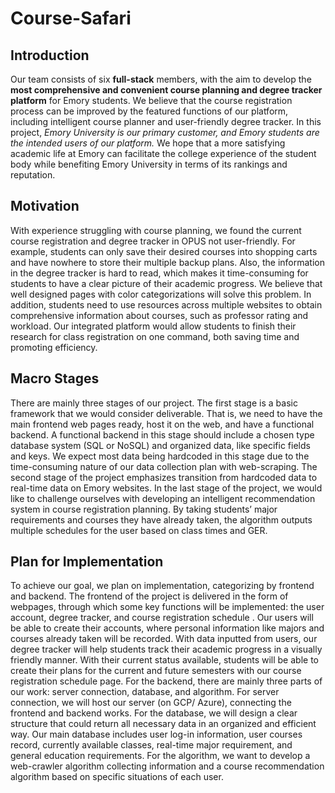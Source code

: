 # Course-Safari
## Introduction
Our team consists of six **full-stack** members, with the aim to develop the **most comprehensive and convenient course planning and degree tracker platform** for Emory students. We believe that the course registration process can be improved by the featured functions of our platform, including intelligent course planner and user-friendly degree tracker. In this project, *Emory University is our primary customer, and Emory students are the intended users of our platform.* We hope that a more satisfying academic life at Emory can facilitate the college experience of the student body while benefiting Emory University in terms of its rankings and reputation.
## Motivation
With experience struggling with course planning, we found the current course registration and degree tracker in OPUS not user-friendly. For example, students can only save their desired courses into shopping carts and have nowhere to store their multiple backup plans. Also, the information in the degree tracker is hard to read, which makes it time-consuming for students to have a clear picture of their academic progress. We believe that well designed pages with color categorizations will solve this problem. In addition, students need to use resources across multiple websites to obtain comprehensive information about courses, such as professor rating and workload. Our integrated platform would allow students to finish their research for class registration on one command, both saving time and promoting efficiency.
## Macro Stages
There are mainly three stages of our project. The first stage is a basic framework that we would consider deliverable. That is, we need to have the main frontend web pages ready, host it on the web, and have a functional backend. A functional backend in this stage should include a chosen type database system (SQL or NoSQL) and organized data, like specific fields and keys. We expect most data being hardcoded in this stage due to the time-consuming nature of our data collection plan with web-scraping. The second stage of the project emphasizes transition from hardcoded data to real-time data on Emory websites. In the last stage of the project, we would like to challenge ourselves with developing an intelligent recommendation system in course registration planning. By taking students’ major requirements and courses they have already taken, the algorithm outputs multiple schedules for the user based on class times and GER.
## Plan for Implementation
To achieve our goal, we plan on implementation, categorizing by frontend and backend. The frontend of the project is delivered in the form of webpages, through which some key functions will be implemented: the user account, degree tracker, and course registration schedule . Our users will be able to create their accounts, where personal information like majors and courses already taken will be recorded. With data inputted from users, our degree tracker will help students track their academic progress in a visually friendly manner. With their current status available, students will be able to create their plans for the current and future semesters with our course registration schedule page. For the backend, there are mainly three parts of our work: server connection, database, and algorithm. For server connection, we will host our server (on GCP/ Azure), connecting the frontend and backend works. For the database, we will design a clear structure that could return all necessary data in an organized and efficient way. Our main database includes user log-in information, user courses record, currently available classes, real-time major requirement, and general education requirements. For the algorithm, we want to develop a web-crawler algorithm collecting information and a course recommendation algorithm based on specific situations of each user.
